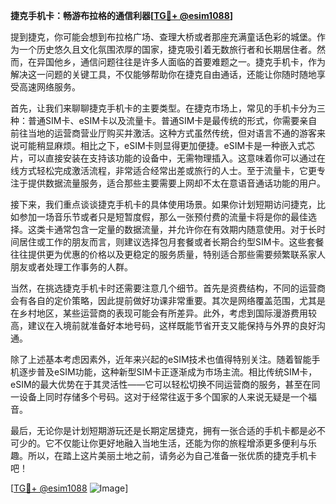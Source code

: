 **捷克手机卡：畅游布拉格的通信利器[[TG💪+ @esim1088](https://t.me/s/esim1088)]**

提到捷克，你可能会想到布拉格广场、查理大桥或者那座充满童话色彩的城堡。作为一个历史悠久且文化氛围浓厚的国家，捷克吸引着无数旅行者和长期居住者。然而，在异国他乡，通信问题往往是许多人面临的首要难题之一。捷克手机卡，作为解决这一问题的关键工具，不仅能够帮助你在捷克自由通话，还能让你随时随地享受高速网络服务。

首先，让我们来聊聊捷克手机卡的主要类型。在捷克市场上，常见的手机卡分为三种：普通SIM卡、eSIM卡以及流量卡。普通SIM卡是最传统的形式，你需要亲自前往当地的运营商营业厅购买并激活。这种方式虽然传统，但对语言不通的游客来说可能稍显麻烦。相比之下，eSIM卡则显得更加便捷。eSIM卡是一种嵌入式芯片，可以直接安装在支持该功能的设备中，无需物理插入。这意味着你可以通过在线方式轻松完成激活流程，非常适合经常出差或旅行的人士。至于流量卡，它更专注于提供数据流量服务，适合那些主要需要上网却不太在意语音通话功能的用户。

接下来，我们重点谈谈捷克手机卡的具体使用场景。如果你计划短期访问捷克，比如参加一场音乐节或者只是短暂度假，那么一张预付费的流量卡将是你的最佳选择。这类卡通常包含一定量的数据流量，并允许你在有效期内随意使用。对于长时间居住或工作的朋友而言，则建议选择包月套餐或者长期合约型SIM卡。这些套餐往往提供更为优惠的价格以及更稳定的服务质量，特别适合那些需要频繁联系家人朋友或者处理工作事务的人群。

当然，在挑选捷克手机卡时还需要注意几个细节。首先是资费结构，不同的运营商会有各自的定价策略，因此提前做好功课非常重要。其次是网络覆盖范围，尤其是在乡村地区，某些运营商的表现可能会有所差异。此外，考虑到国际漫游费用较高，建议在入境前就准备好本地号码，这样既能节省开支又能保持与外界的良好沟通。

除了上述基本考虑因素外，近年来兴起的eSIM技术也值得特别关注。随着智能手机逐步普及eSIM功能，这种新型SIM卡正逐渐成为市场主流。相比传统SIM卡，eSIM的最大优势在于其灵活性——它可以轻松切换不同运营商的服务，甚至在同一设备上同时存储多个号码。这对于经常往返于多个国家的人来说无疑是一个福音。

最后，无论你是计划短期游玩还是长期定居捷克，拥有一张合适的手机卡都是必不可少的。它不仅能让你更好地融入当地生活，还能为你的旅程增添更多便利与乐趣。所以，在踏上这片美丽土地之前，请务必为自己准备一张优质的捷克手机卡吧！

[[TG💪+ @esim1088](https://t.me/s/esim1088) ![Image](https://i.postimg.cc/4NQfJmqS/Snipaste-2025-05-13-00-14-12.png)]